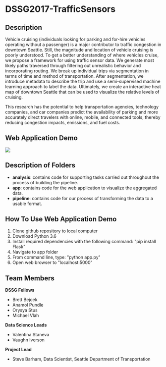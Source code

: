# DSSG2017-TrafficSensors

## Description

Vehicle cruising (individuals looking for parking and for-hire vehicles operating without a passenger) is a major contributor to traffic congestion in downtown Seattle. Still, the magnitude and location of vehicle cruising is poorly understood. To get a better understanding of where vehicles cruise, we propose a framework for using traffic sensor data. We generate most likely paths traversed through filtering out unrealistic behavior and incorporating routing. We break up individual trips via segmentation in terms of time and method of transportation. After segmentation, we introduce metadata to describe the trip and use a semi-supervised machine learning approach to label the data. Ultimately, we create an interactive heat map of downtown Seattle that can be used to visualize the relative levels of cruising.

This research has the potential to help transportation agencies, technology companies, and car companies predict the availability of parking and more accurately direct travelers with online, mobile, and connected tools, thereby reducing congestion impacts, emissions, and fuel costs.

## Web Application Demo

<img src="results/demo.gif">

## Description of Folders
* **analysis**: contains code for supporting tasks carried out throughout the process of building the pipeline.
* **app**: contains code for the web application to visualize the aggregated data.
* **pipeline**: contains code for our process of transforming the data to a usable format.


## How To Use Web Application Demo

1. Clone github repository to local computer
2. Download Python 3.6 
3. Install required dependencies with the following command: "pip install Flask"
4. Navigate to app folder
5. From command line, type: "python app.py"
6. Open web browser to "localhost:5000"

## Team Members

**DSSG Fellows**
* Brett Bejcek
* Anamol Pundle
* Orysya Stus
* Michael Vlah

**Data Science Leads**
* Valentina Staneva
* Vaughn Iverson

**Project Lead**
* Steve Barham, Data Scientist, Seattle Department of Transportation
